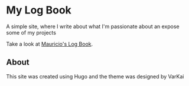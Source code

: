 # My Log Book

A simple site, where I write about what I'm passionate about an expose some of my projects

Take a look at [Mauricio's Log Book](https://maugomes.netlify.app).

## About
This site was created using Hugo and the theme was designed by VarKai
